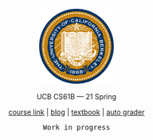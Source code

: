 <p align="center">
<img src="./U.png" alt="logo" height="150"/>
</p>

<p align="center">
UCB CS61B — 21 Spring
</p>

<p align="center">
  <a href="https://sp21.datastructur.es/">course link</a> | 
  <a href="https://mancuoj.vercel.app/cs61b/">blog</a> |
  <a href="https://joshhug.gitbooks.io/hug61b/content/">textbook</a> |
  <a href="https://www.gradescope.com/">auto grader</a>
</p>

<pre align="center">
Work in progress
</pre>
